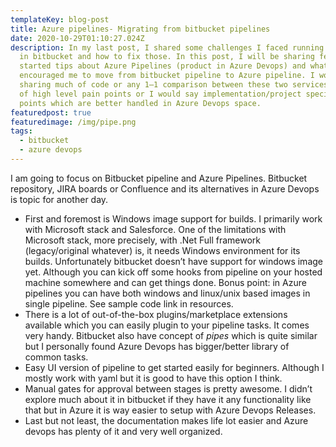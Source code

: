 ```yaml
---
templateKey: blog-post
title: Azure pipelines- Migrating from bitbucket pipelines
date: 2020-10-29T01:10:27.024Z
description: In my last post, I shared some challenges I faced running selenium
  in bitbucket and how to fix those. In this post, I will be sharing few getting
  started tips about Azure Pipelines (product in Azure Devops) and what
  encouraged me to move from bitbucket pipeline to Azure pipeline. I won’t be
  sharing much of code or any 1–1 comparison between these two services but more
  of high level pain points or I would say implementation/project specific
  points which are better handled in Azure Devops space.
featuredpost: true
featuredimage: /img/pipe.png
tags:
  - bitbucket
  - azure devops
---
```

I am going to focus on Bitbucket pipeline and Azure Pipelines. Bitbucket repository, JIRA boards or Confluence and its alternatives in Azure Devops is topic for another day.

* First and foremost is Windows image support for builds. I primarily work with Microsoft stack and Salesforce. One of the limitations with Microsoft stack, more precisely, with .Net Full framework (legacy/original whatever) is, it needs Windows environment for its builds. Unfortunately bitbucket doesn’t have support for windows image yet. Although you can kick off some hooks from pipeline on your hosted machine somewhere and can get things done. Bonus point: in Azure pipelines you can have both windows and linux/unix based images in single pipeline. See sample code link in resources.
* There is a lot of out-of-the-box plugins/marketplace extensions available which you can easily plugin to your pipeline tasks. It comes very handy. Bitbucket also have concept of *pipes* which is quite similar but I personally found Azure Devops has bigger/better library of common tasks.
* Easy UI version of pipeline to get started easily for beginners. Although I mostly work with yaml but it is good to have this option I think.
* Manual gates for approval between stages is pretty awesome. I didn’t explore much about it in bitbucket if they have it any functionality like that but in Azure it is way easier to setup with Azure Devops Releases.
* Last but not least, the documentation makes life lot easier and Azure devops has plenty of it and very well organized.